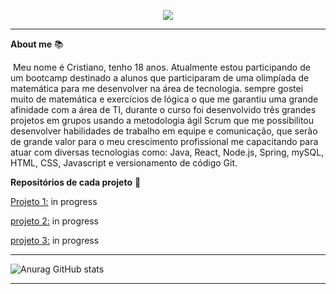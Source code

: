 <p align="center"> 
    <img src="https://readme-typing-svg.herokuapp.com?color=%230075FF&size=28&center=true&vCenter=true&lines=Desenvolvedor+web;full-stack JAVA;"(https://git.io/typing-svg)>
 </p>

------

**About me** 📚

​       Meu nome é Cristiano, tenho 18 anos. Atualmente estou participando de um bootcamp destinado a alunos que participaram de uma olimpíada de matemática para me desenvolver na área de tecnologia. sempre gostei muito de matemática e exercícios de lógica o que me garantiu uma grande afinidade com a área de TI, durante o curso foi desenvolvido três grandes projetos em grupos usando a metodologia ágil Scrum que me possibilitou desenvolver habilidades de trabalho em equipe e comunicação, que serão de grande valor para o meu crescimento profissional me capacitando para atuar com diversas tecnologias como: Java, React, Node.js, Spring, mySQL, HTML, CSS, Javascript e versionamento de código Git. 

**Repositórios de cada projeto** 📖

<u>Projeto 1:</u> in progress

<u>projeto 2:</u> in progress

<u>projeto 3:</u> in progress

------

<img src="https://github-readme-stats.vercel.app/api?username=Cr7stian8&show_icons=true&hide=issues" alt="Anurag GitHub stats"  />

------

